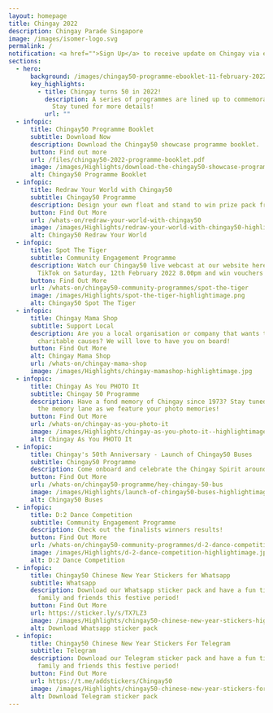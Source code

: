 ```yaml
---
layout: homepage
title: Chingay 2022
description: Chingay Parade Singapore
image: /images/isomer-logo.svg
permalink: /
notification: <a href="">Sign Up</a> to receive update on Chingay via email!
sections:
  - hero:
      background: /images/chingay50-programme-ebooklet-11-february-2022-11-57-22.png
      key_highlights:
        - title: Chingay turns 50 in 2022!
          description: A series of programmes are lined up to commemorate this milestone.
            Stay tuned for more details!
          url: ""
  - infopic:
      title: Chingay50 Programme Booklet
      subtitle: Download Now
      description: Download the Chingay50 showcase programme booklet.
      button: Find out more
      url: /files/chingay50-2022-programme-booklet.pdf
      image: /images/Highlights/download-the-chingay50-showcase-programme-booklet--highlightimage.png
      alt: Chingay50 Programme Booklet
  - infopic:
      title: Redraw Your World with Chingay50
      subtitle: Chingay50 Programme
      description: Design your own float and stand to win prize pack from Cartoon Network!
      button: Find Out More
      url: /whats-on/redraw-your-world-with-chingay50
      image: /images/Highlights/redraw-your-world-with-chingay50-highlightimage.jpg
      alt: Chingay50 Redraw Your World
  - infopic:
      title: Spot The Tiger
      subtitle: Community Engagement Programme
      description: Watch our Chingay50 live webcast at our website here, Facebook or
        TikTok on Saturday, 12th February 2022 8.00pm and win vouchers!
      button: Find Out More
      url: /whats-on/chingay50-community-programmes/spot-the-tiger
      image: /images/Highlights/spot-the-tiger-highlightimage.png
      alt: Chingay50 Spot The Tiger
  - infopic:
      title: Chingay Mama Shop
      subtitle: Support Local
      description: Are you a local organisation or company that wants to do a part for
        charitable causes? We will love to have you on board!
      button: Find Out More
      alt: Chingay Mama Shop
      url: /whats-on/chingay-mama-shop
      image: /images/Highlights/chingay-mamashop-highlightimage.jpg
  - infopic:
      title: Chingay As You PHOTO It
      subtitle: Chingay 50 Programme
      description: Have a fond memory of Chingay since 1973? Stay tuned to walk down
        the memory lane as we feature your photo memories!
      button: Find Out More
      url: /whats-on/chingay-as-you-photo-it
      image: /images/Highlights/chingay-as-you-photo-it--highlightimage.jpg
      alt: Chingay As You PHOTO It
  - infopic:
      title: Chingay's 50th Anniversary - Launch of Chingay50 Buses
      subtitle: Chingay50 Programme
      description: Come onboard and celebrate the Chingay Spirit around the island!
      button: Find Out More
      url: /whats-on/chingay50-programme/hey-chingay-50-bus
      image: /images/Highlights/launch-of-chingay50-buses-highlightimage.jpg
      alt: Chingay50 Buses
  - infopic:
      title: D:2 Dance Competition
      subtitle: Community Engagement Programme
      description: Check out the finalists winners results!
      button: Find Out More
      url: /whats-on/chingay50-community-programmes/d-2-dance-competition
      image: /images/Highlights/d-2-dance-competition-highlightimage.jpg
      alt: D:2 Dance Competition
  - infopic:
      title: Chingay50 Chinese New Year Stickers for Whatsapp
      subtitle: Whatsapp
      description: Download our Whatsapp sticker pack and have a fun time greeting
        family and friends this festive period!
      button: Find Out More
      url: https://sticker.ly/s/TX7LZ3
      image: /images/Highlights/chingay50-chinese-new-year-stickers-highlightimage.png
      alt: Download Whatsapp sticker pack
  - infopic:
      title: Chingay50 Chinese New Year Stickers For Telegram
      subtitle: Telegram
      description: Download our Telegram sticker pack and have a fun time greeting
        family and friends this festive period!
      button: Find Out More
      url: https://t.me/addstickers/Chingay50
      image: /images/Highlights/chingay50-chinese-new-year-stickers-for-telegram-highlightimage.png
      alt: Download Telegram sticker pack
---
```

